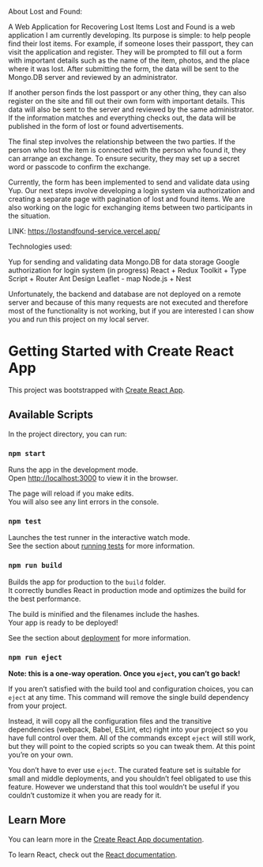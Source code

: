 About Lost and Found:

A Web Application for Recovering Lost Items
Lost and Found is a web application I am currently developing. Its purpose is simple: to help people find their lost items. For example, if someone loses their passport, they can visit the application and register. They will be prompted to fill out a form with important details such as the name of the item, photos, and the place where it was lost. After submitting the form, the data will be sent to the Mongo.DB server and reviewed by an administrator.

If another person finds the lost passport or any other thing, they can also register on the site and fill out their own form with important details. This data will also be sent to the server and reviewed by the same administrator. If the information matches and everything checks out, the data will be published in the form of lost or found advertisements.

The final step involves the relationship between the two parties. If the person who lost the item is connected with the person who found it, they can arrange an exchange. To ensure security, they may set up a secret word or passcode to confirm the exchange.

Currently, the form has been implemented to send and validate data using Yup. Our next steps involve developing a login system via authorization and creating a separate page with pagination of lost and found items. We are also working on the logic for exchanging items between two participants in the situation.

LINK: https://lostandfound-service.vercel.app/

Technologies used:

Yup for sending and validating data
Mongo.DB for data storage
Google authorization for login system (in progress)
React + Redux Toolkit + Type Script + Router
Ant Design
Leaflet - map
Node.js + Nest

Unfortunately, the backend and database are not deployed on a remote server and because of this many requests are not executed and therefore most of the functionality is not working, but if you are interested I can show you and run this project on my local server.

# Getting Started with Create React App

This project was bootstrapped with [Create React App](https://github.com/facebook/create-react-app).

## Available Scripts

In the project directory, you can run:

### `npm start`

Runs the app in the development mode.\
Open [http://localhost:3000](http://localhost:3000) to view it in the browser.

The page will reload if you make edits.\
You will also see any lint errors in the console.

### `npm test`

Launches the test runner in the interactive watch mode.\
See the section about [running tests](https://facebook.github.io/create-react-app/docs/running-tests) for more information.

### `npm run build`

Builds the app for production to the `build` folder.\
It correctly bundles React in production mode and optimizes the build for the best performance.

The build is minified and the filenames include the hashes.\
Your app is ready to be deployed!

See the section about [deployment](https://facebook.github.io/create-react-app/docs/deployment) for more information.

### `npm run eject`

**Note: this is a one-way operation. Once you `eject`, you can’t go back!**

If you aren’t satisfied with the build tool and configuration choices, you can `eject` at any time. This command will remove the single build dependency from your project.

Instead, it will copy all the configuration files and the transitive dependencies (webpack, Babel, ESLint, etc) right into your project so you have full control over them. All of the commands except `eject` will still work, but they will point to the copied scripts so you can tweak them. At this point you’re on your own.

You don’t have to ever use `eject`. The curated feature set is suitable for small and middle deployments, and you shouldn’t feel obligated to use this feature. However we understand that this tool wouldn’t be useful if you couldn’t customize it when you are ready for it.

## Learn More

You can learn more in the [Create React App documentation](https://facebook.github.io/create-react-app/docs/getting-started).

To learn React, check out the [React documentation](https://reactjs.org/).
